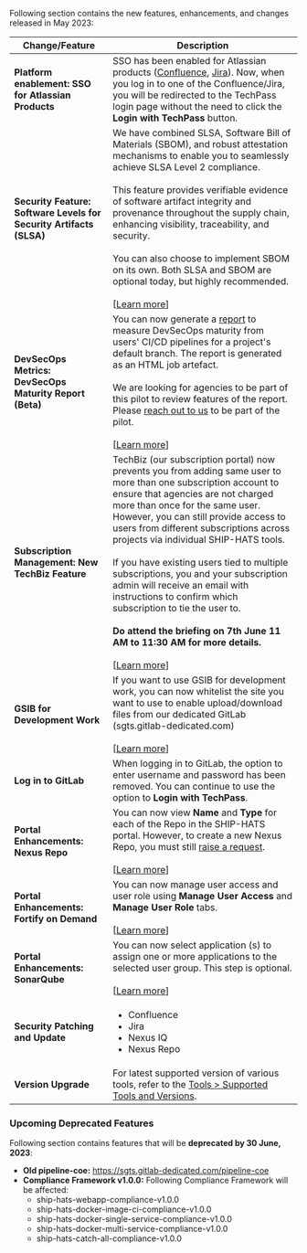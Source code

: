Following section contains the new features, enhancements, and changes released in May 2023:

| Change/Feature |Description|
|---|---|
|**Platform enablement: SSO for Atlassian Products**|SSO has been enabled for Atlassian products ([Confluence](https://docs.developer.tech.gov.sg/docs/ship-hats-tools/confluence/confluence-overview?id=log-in-to-confluence), [Jira](https://docs.developer.tech.gov.sg/docs/ship-hats-tools/jira/jira-overview?id=log-in-to-jira)). Now, when you log in to one of the Confluence/Jira, you will be redirected to the TechPass login page without the need to click the **Login with TechPass** button. <!--<br><br> [[Learn more]()]-->|
**Security Feature: Software Levels for Security Artifacts (SLSA)**|We have combined SLSA, Software Bill of Materials (SBOM), and robust attestation mechanisms to enable you to seamlessly achieve SLSA Level 2 compliance.<br> <br>This feature provides verifiable evidence of software artifact integrity and provenance throughout the supply chain, enhancing visibility, traceability, and security. <br><br>You can also choose to implement SBOM on its own. Both SLSA and SBOM are optional today, but highly recommended. <br><br> [[Learn more](https://docs.developer.tech.gov.sg/docs/ship-hats-getting-started/slsa)]
|**DevSecOps Metrics: DevSecOps Maturity Report (Beta)**|You can now generate a [report](https://sgts.gitlab-dedicated.com/wog/gvt/ship/ship-hats-templates/-/tree/main/templates#file-gitlab-ci-generate-maturity-reportyml) to measure DevSecOps maturity from users' CI/CD pipelines for a project's default branch. The report is generated as an HTML job artefact. <br><br>We are looking for agencies to be part of this pilot to review features of the report. Please [reach out to us](https://go.gov.sg/she) to be part of the pilot.<br><br> [[Learn more](https://docs.developer.tech.gov.sg/docs/ship-hats-getting-started/metrics)]
|**Subscription Management: New TechBiz Feature**| TechBiz (our subscription portal) now prevents you from adding same user to more than one subscription account to ensure that agencies are not charged more than once for the same user. However, you can still provide access to users from different subscriptions across projects via individual SHIP-HATS tools. <br><br>If you have existing users tied to multiple subscriptions, you and your subscription admin will receive an email with instructions to confirm which subscription to tie the user to.<br><br> **Do attend the briefing on 7th June 11 AM to 11:30 AM for more details.** <br><br> [[Learn more](https://docs.developer.tech.gov.sg/docs/ship-hats-portal/manage-users?id=add-users)]|
|**GSIB for Development Work**|If you want to use GSIB for development work, you can now whitelist the site you want to use to enable upload/download files from our dedicated GitLab (sgts.gitlab-dedicated.com) <br><br> [[Learn more](https://docs.developer.tech.gov.sg/docs/ship-hats-getting-started/sis-whitelisting)] |
|**Log in to GitLab**|When logging in to GitLab, the option to enter username and password has been removed. You can continue to use the option to **Login with TechPass**.|
|**Portal Enhancements: Nexus Repo**|You can now view **Name** and **Type** for each of the Repo in the SHIP-HATS portal. However, to create a new Nexus Repo, you must still [raise a request](https://go.gov.sg/ship-hats-request). <br><br>[[Learn more](https://docs.developer.tech.gov.sg/docs/ship-hats-tools/nexus-repository/manage-nexus-repository)]
|**Portal Enhancements: Fortify on Demand**|You can now manage user access and user role using **Manage User Access** and **Manage User Role** tabs. <br><br>[[Learn more](https://docs.developer.tech.gov.sg/docs/ship-hats-tools/fod/manage-fod?id=add-users-within-fod)]
|**Portal Enhancements: SonarQube**|You can now select application (s) to assign one or more applications to the selected user group. This step is optional. <br><br>[[Learn more](https://docs.developer.tech.gov.sg/docs/ship-hats-tools/sonarqube/manage-sonarqube?id=add-user-groups-within-sonarqube)]
|**Security Patching and Update**| <ul><li>Confluence</li><li>Jira</li><li>Nexus IQ</li><li>Nexus Repo</li></ul>|  
|**Version Upgrade**|For latest supported version of various tools, refer to the [Tools > Supported Tools and Versions](https://docs.developer.tech.gov.sg/docs/ship-hats-tools/tools-overview?id=supported-tools-and-versions).|


### Upcoming Deprecated Features

Following section contains features that will be **deprecated by 30 June, 2023**:

- **Old pipeline-coe:** https://sgts.gitlab-dedicated.com/pipeline-coe   
- **Compliance Framework v1.0.0:** Following Compliance Framework will be affected:
    - ship-hats-webapp-compliance-v1.0.0
    - ship-hats-docker-image-ci-compliance-v1.0.0
    - ship-hats-docker-single-service-compliance-v1.0.0
    - ship-hats-docker-multi-service-compliance-v1.0.0
    - ship-hats-catch-all-compliance-v1.0.0

<!--
|**Security Testing Tool: SLSA**| To ensure security against supply chain attacks as per Supply Chain Levels for Software Artifacts (SLSA), SBOM and attestation has now been enabled for **Nexus IQ**. After you apply SBOM, you will be able to **achieve SLSA Security levels 2**. 
-->
<!--
|**Portal Enhancements**|<ul><li>**Nexus Repo:** You can now view **Name** and **Type** for each of the Repo in the SHIP-HATS portal. However, to create a new Nexus Repo, you must still [raise a request](https://go.gov.sg/ship-hats-request). <br>[[Learn more](https://docs.developer.tech.gov.sg/docs/ship-hats-tools/nexus-repository/manage-nexus-repository)] </li><li>**Fortify on Demand:** You can now manage user access and user role using **Manage User Access** and **Manage User Role** tabs. <br>[[Learn more](https://docs.developer.tech.gov.sg/docs/ship-hats-tools/fod/manage-fod?id=add-users-within-fod)]</li><li>**SonarQube:** You can now select application (s) to assign one or more applications to the selected user group. This step is optional. <br>[[Learn more](https://docs.developer.tech.gov.sg/docs/ship-hats-tools/sonarqube/manage-sonarqube?id=add-user-groups-within-sonarqube)] </li> </ul>

-->
<!--
|**GitLab Infrastructure as Code (IaC) Scanning**|To help you scan your IaC configuration files for known vulnerabilities, Infrastructure as Code (IaC) Scanning has now been integrated with the Compliance Framework. To use this feature, you must **get the latest version v1.0.3** of the [SHIP-HATS Compliance Template](https://sgts.gitlab-dedicated.com/wog/ship-hats-compliance/-/blob/main/README).<br><br> [[Learn more](https://docs.developer.tech.gov.sg/docs/ship-hats-getting-started/compliance-framework?id=gitlab-infrastructure-as-code-iac-scanning)]

-->
<!--### GitLab Infrastructure as Code (IaC) Scanning

Infrastructure as Code (IaC) Scanning has now been integrated with the Compliance Framework. 



To use this feature, you must get the **latest version v1.0.3** of the [SHIP-HATS Compliance Template](https://sgts.gitlab-dedicated.com/wog/ship-hats-compliance/-/blob/main/README).

Included IAC SAST in compliance.
SAST-IaC.gitlab.ci.yml
 
 
To use this feature, users need to execute static.gitlab-ci.yml. this file includes variable $IAC_SAST_DISABLED. Users must set this variable
 
Latest template: ship-hats-docker-image-ci-compliance-v1.0.3
Apply the latest compliance framework by navigating to Settings > General > Compliance framework > choose your framework > ship-hats-docker-image-ci-compliance-latest > Save changes
 
Docker image CI compliance, E2E Support SGTS/GVT/ship/E2E Templates/SHIP-HATS Docker Image CI Pipeline Templates
 
IAC SAST scanning has been added to the .pre stage. Can be viewed as "kics-iac-sast" job in the .pre stage.

--image 

By default, IAC SAST scanning is enabled. We recommend that you use the default option. However, if you need to disable the IAC SAST scanning, you can set the $IAC_SAST_DISABLED to "true" at the Global level.

--image
If you set the variable to true in your CI pipeline, it will not be disabled because the variable has not been enabled in the static.gitlab-ci.yml file.

--image
-->
